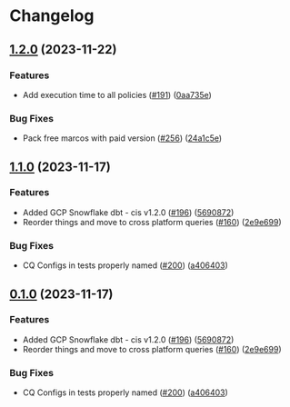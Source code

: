 # Changelog

## [1.2.0](https://github.com/cloudquery/policies-premium/compare/transformation-gcp-compliance-free-v1.1.0...transformation-gcp-compliance-free-v1.2.0) (2023-11-22)


### Features

* Add execution time to all policies ([#191](https://github.com/cloudquery/policies-premium/issues/191)) ([0aa735e](https://github.com/cloudquery/policies-premium/commit/0aa735ee397a1f290a1226df378e25d4050289f9))


### Bug Fixes

* Pack free marcos with paid version ([#256](https://github.com/cloudquery/policies-premium/issues/256)) ([24a1c5e](https://github.com/cloudquery/policies-premium/commit/24a1c5e95841ec9120b08016d7c5cceb27363866))

## [1.1.0](https://github.com/cloudquery/policies-premium/compare/transformation-gcp-compliance-free-v1.0.0...transformation-gcp-compliance-free-v1.1.0) (2023-11-17)


### Features

* Added GCP Snowflake dbt - cis v1.2.0 ([#196](https://github.com/cloudquery/policies-premium/issues/196)) ([5690872](https://github.com/cloudquery/policies-premium/commit/569087228a4e55d9593d0cbeb58338833f20bc42))
* Reorder things and move to cross platform queries ([#160](https://github.com/cloudquery/policies-premium/issues/160)) ([2e9e699](https://github.com/cloudquery/policies-premium/commit/2e9e6995991e12f4e6df7b73e6f7d662b0f56430))


### Bug Fixes

* CQ Configs in tests properly named ([#200](https://github.com/cloudquery/policies-premium/issues/200)) ([a406403](https://github.com/cloudquery/policies-premium/commit/a406403f61edb945afed9d589e93ffb56b22b8b8))

## [0.1.0](https://github.com/cloudquery/policies-premium/compare/transformation-gcp-compliance-free-v0.0.1...transformation-gcp-compliance-free-v0.1.0) (2023-11-17)


### Features

* Added GCP Snowflake dbt - cis v1.2.0 ([#196](https://github.com/cloudquery/policies-premium/issues/196)) ([5690872](https://github.com/cloudquery/policies-premium/commit/569087228a4e55d9593d0cbeb58338833f20bc42))
* Reorder things and move to cross platform queries ([#160](https://github.com/cloudquery/policies-premium/issues/160)) ([2e9e699](https://github.com/cloudquery/policies-premium/commit/2e9e6995991e12f4e6df7b73e6f7d662b0f56430))


### Bug Fixes

* CQ Configs in tests properly named ([#200](https://github.com/cloudquery/policies-premium/issues/200)) ([a406403](https://github.com/cloudquery/policies-premium/commit/a406403f61edb945afed9d589e93ffb56b22b8b8))
